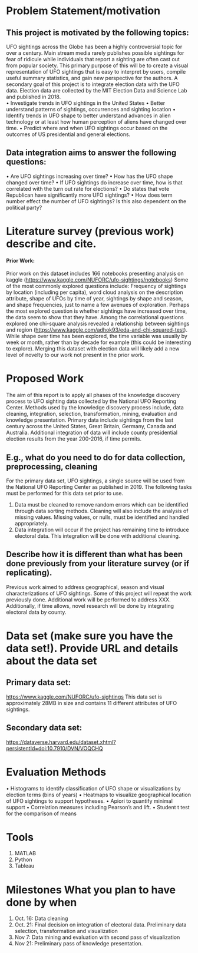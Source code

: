 
# Problem Statement/motivation 
## This project is motivated by the following topics:
UFO sightings across the Globe has been a highly controversial topic for over a century.  Main stream media rarely publishes possible sightings for fear of ridicule while individuals that report a sighting are often cast out from popular society.  This primary purpose of this will be to create a visual representation of UFO sightings that is easy to interpret by users, compile useful summary statistics, and gain new perspective for the authors.  A secondary goal of this project is to integrate election data with the UFO data.  Election data are collected by the  MIT Election Data and Science Lab and published in 2018.   
• Investigate trends in UFO sightings in the United States
• Better understand patterns of sightings, occurrences and sighting location
• Identify trends in UFO shape to better understand advances in alien technology
or at least how human perception of aliens have changed over time.
• Predict where and when UFO sightings occur based on the outcomes of US
presidential and general elections.

## Data integration aims to answer the following questions:
• Are UFO sightings increasing over time?
• How has the UFO shape changed over time?
• If UFO sightings do increase over time, how is that correlated with the turn out rate for elections?
• Do states that vote Republican have significantly more UFO sightings?
• How does term number effect the number of UFO sightings? Is this also dependent on the political party?


# Literature survey (previous work) describe and cite.
#### Prior Work:
Prior work on this dataset includes 166 notebooks presenting analysis on kaggle (https://www.kaggle.com/NUFORC/ufo-sightings/notebooks) Some of the most commonly explored questions include: Frequency of sightings by location (including per capita), word cloud analysis on the description attribute, shape of UFOs by time of year, sightings by shape and season, and shape frequencies, just to name a few avenues of exploration. Perhaps the most explored question is whether sightings have increased over time, the data seem to show that they have. Among the correlational questions explored one chi-square analysis revealed a relationship between sightings and region (https://www.kaggle.com/adhok93/eda-and-chi-squared-test). While shape over time has been explored, the time variable was usually by week or month, rather than by decade for example (this could be interesting to explore). Merging this dataset with election data will likely add a new level of novelty to our work not present in the prior work.

# Proposed Work
The aim of this report is to apply all phases of the knowledge discovery process to UFO sighting data collected by the National UFO Reporting Center.  Methods used by the knowledge discovery process include, data cleaning, integration, selection, transformation, mining, evaluation and knowledge presentation.  Primary data include sightings from the last century across the United States, Great Britain, Germany, Canada and Australia.  Additional integration of data will include county presidential election results from the year 200-2016, if time permits.  

## E.g., what do you need to do for data collection, preprocessing, cleaning
For the primary data set, UFO sightings, a single source will be used from the National UFO Reporting Center as published in 2019.  The following tasks must be performed for this data set prior to use. 
1)	Data must be cleaned to remove random errors which can be identified through data sorting methods.  Cleaning will also include the analysis of missing values.  Missing values, or nulls, must be identified and handled appropriately.
2)	Data integration will occur if the project has remaining time to introduce electoral data.  This integration will be done with additional cleaning.
 
## Describe how it is different than what has been done previously from your literature survey (or if replicating).
Previous work aimed to address geographical, season and visual characterizations of UFO sightings.  Some of this project will repeat the work previously done.  Additional work will be performed to address XXX.
Additionally, if time allows, novel research will be done by integrating electoral data by county. 

# Data set (make sure you have the data set!). Provide URL and details about the data set

## Primary data set:
https://www.kaggle.com/NUFORC/ufo-sightings
This data set is approximately 28MB in size and contains 11 different attributes of UFO sightings.

## Secondary data set:
https://dataverse.harvard.edu/dataset.xhtml?persistentId=doi:10.7910/DVN/VOQCHQ

# Evaluation Methods
• Histograms to identify classification of UFO shape or visualizations by election terms (bins of years)
• Heatmaps to visualize geographical location of UFO sightings to support hypotheses.
• Apiori to quantify minimal support
• Correlation measures including Pearson’s and lift.
• Student t test for the comparison of means 

# Tools
1) MATLAB
2) Python
3) Tableau

# Milestones What you plan to have done by when

1) Oct. 16: Data cleaning 
2) Oct. 21: Final decision on integration of electoral data.  Preliminary data selection, transformation and visualization
3) Nov 7: Data mining and evaluation with second pass of visualization
4) Nov 21: Preliminary pass of knowledge presentation.
